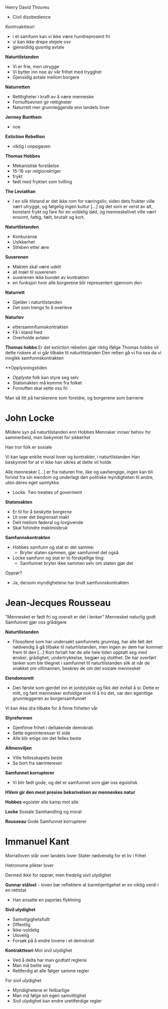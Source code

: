 
Henry David Thoureu
- Civil disobedience


Kontroaktteori
- i et samfunn kan vi ikke være hundreprosent fri
- vi kan ikke drepe stejele osv
- gjensididg gusntig avtale

**Naturtilstanden**
- Vi er frie, men utrygge
- Vi bytter inn noe av vår frihet med trygghet
- Gjensidig avtale mellom borgere

**Naturretten**
- Retttigheter i kraft av å være menneske
- Fornuftsevnen gir rettigheter
- Naturrett mer grunnleggende enn landets lover

**Jermey Bunthem**
- noe

**Extiction Rebellion**
- viktig i ooppgaven

**Thomas Hobbes**
- Mekanistisk forståelse
- 15-16 var relgionskriger
- frykt
- født med frykten som tvilling

**The Leviathan**
- I en slik tilstand er det ikke rom for næringsliv, siden dets
frukter ville vært utrygge, og følgelig ingen kultur […] og
det som er verst av alt, konstant frykt og fare for en
voldelig død, og menneskelivet ville vært ensomt, fattig,
fælt, brutalt og kort.

**Naturtilstanden**
- Konkuranse
- Usikkerhet
- Streben etter ære

**Suverenen**
- Makten skal være udelt
- all makt til suverenen
- suverenen ikke bundet av kontrakten
- en funksjon hvor alle borgerene blir representert igjennom den

**Naturrett**
- Gjelder i naturtilstanden
- Det som trengs fo å overleve

**Naturlov**
- ettersammfunnskontrakten
- Få i stand fred
- Overholde avtaler

**Thomas hobbs**
Er det extiction rebelion gjør riktig
Ifølge Thomas hobbs vil dette riskere at vi går tilbake til naturtilstanden
Den retten gå vi fra oss da vi inngikk samfunnskontrakten


**Opplysningstiden
- Opplyste folk kan styre seg selv
- Statsmakten må komme fra folket
- Fornuften skal sette oss fri

Man så litt på herskerene som foreldre, og borgerene som barnene

# John Locke

Mildere syn på naturtilstanden enn Hobbes
Mennsker innser behov for sammerbeid, men bekymret for sikkerhet

Han tror folk er sosiale

Vi kan lage enklte moral lover og kontrakter, i naturtilstanden
Han beskymret for at vi ikke han sikres at dette vil holde

Alle mennesker […] er fra naturen frie, like og
uavhengige, ingen kan bli forvist fra sin eiendom og
underlagt den politiske myndigheten til andre, uten deres
eget samtykke.
- Locke. Two treaties of goverment

**Statsmakten**
- Er til for å beskytte borgerne
- Ut over det begrenset makt
- Delt mellom føderal og lovgivende
- Skal fohindre maktmisbruk


**Samfunnskontrakten**
- Hobbes samfunn og stat er det samme:
	- Bryter staten sammen, gjør samfunnet det også
- Locke samfunn og stat er to forskjellige ting:
	- Samfunnet bryter ikke sammen selv om staten gjør det

Opprør?
- Ja, dersom myndighetene har brutt samfunnskontrakten


# Jean-Jecques Rousseau
"Mennesket er født fri og overalt er det i lenker"
Mennesket naturlig godt
Samfunnet gjør oss grådigere


**Naturtilstanden**
- Filosofene som har undersøkt samfunnets grunnlag, har
alle følt det nødvendig å gå tilbake til naturtilstanden,
men ingen av dem har kommet frem til den […] Kort
fortalt har de alle hele tiden opptatt seg med ønsker,
grådighet, undertrykkelse, begjær og stolthet. De har
overført tanker som ble tilegnet i samfunnet til
naturtilstanden slik at når de snakket om villmannen,
beskrev de om det sosiale mennesket

**Eiendomsrett**
- Den første som gjerdet inn et jordstykke og fikk det innfall
å si: Dette er mitt, og fant mennesker enfoldige nok til å
tro det, var den egentlige grunnleggeren av
borgersamfunnet


Vi kan ikke dra tilbake for å finne friheten vår

**Styreformen**
- Gjenfinne frihet i deltakende demokrati
- Sette egeninteresser til side
- Alle blir enige om det felles beste

**Allmenviljen**
- Ville fellesskapets beste
- Se bort fra særintereser

**Samfunnet korrupterer**
- Vi blir født gode, og det er samfunnet som gjør oss egoistisk

**HVem gir den mest presise beksrivelsen av menneskes natur**

**Hobbes**
egoister
elle kamp mot alle

**Locke**
Sosiale
Samhandling og moral

**Rousseau**
Gode
Samfunnet korrupterer

# Immanuel Kant

Morralloven står over landets lover
Stater nødvendig for et liv i frihet

Hetronome plikter lover

Dermed ikke for opprør, men fredelig sivil ulydighet



**Gunnar stålset** - loven bør reflektere at barmhjertigehet er en viktig verdi i en rettstat
- Han ansatte en papirløs flyktning




**Sivil ulydighet**
- Samvitgighetsfullt
- Offentlig
- Ikke-voldelig
- Ulovelig
- Forsøk på å endre lovene i et demokrati


**Kontraktteori**
Mot sivil ulydighet
- Ved å delta har man godtatt reglene
- Man må belite seg
- Rettferdig at alle følger samme regler

For sivil ulydighet
- Myndighetene er feilbarlige
- Man må følge sin egen samvittighet
- Sivil ulydighet kan endre urettferdige regler